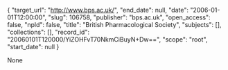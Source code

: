 {
  "target_url": "http://www.bps.ac.uk/", 
  "end_date": null, 
  "date": "2006-01-01T12:00:00", 
  "slug": 106758, 
  "publisher": "bps.ac.uk", 
  "open_access": false, 
  "npld": false, 
  "title": "British Pharmacological Society", 
  "subjects": [], 
  "collections": [], 
  "record_id": "20060101T120000/YiZOHFvT70NkmCiBuyN+Dw==", 
  "scope": "root", 
  "start_date": null
}

None